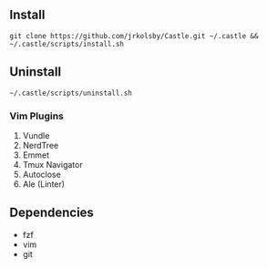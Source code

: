 ## Install

`git clone https://github.com/jrkolsby/Castle.git ~/.castle && ~/.castle/scripts/install.sh`

## Uninstall

`~/.castle/scripts/uninstall.sh`

### Vim Plugins
1. Vundle
2. NerdTree
3. Emmet 
4. Tmux Navigator
5. Autoclose
6. Ale (Linter)

## Dependencies
- fzf
- vim
- git
